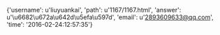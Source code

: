 {'username': u'liuyuankai', 'path': u'1167/1167.html', 'answer': u'\u6682\u672a\u642d\u5efa\u597d', 'email': u'2893609633@qq.com', 'time': '2016-02-24:12:57:35'}